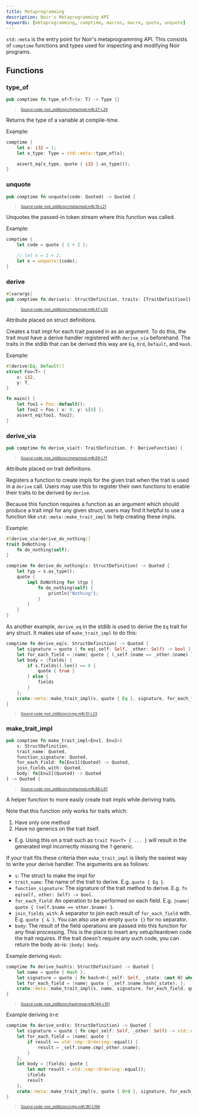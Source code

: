 ```yaml
---
title: Metaprogramming
description: Noir's Metaprogramming API
keywords: [metaprogramming, comptime, macros, macro, quote, unquote]
---
```


`std::meta` is the entry point for Noir's metaprogramming API. This consists of `comptime` functions
and types used for inspecting and modifying Noir programs.

## Functions

### type_of

```rust title="type_of" showLineNumbers 
pub comptime fn type_of<T>(x: T) -> Type {}
```
> <sup><sub><a href="https://github.com/noir-lang/noir/blob/master/noir_stdlib/src/meta/mod.nr#L27-L29" target="_blank" rel="noopener noreferrer">Source code: noir_stdlib/src/meta/mod.nr#L27-L29</a></sub></sup>


Returns the type of a variable at compile-time.

Example:
```rust
comptime {
    let x: i32 = 1;
    let x_type: Type = std::meta::type_of(x);

    assert_eq(x_type, quote { i32 }.as_type());
}
```

### unquote

```rust title="unquote" showLineNumbers 
pub comptime fn unquote(code: Quoted) -> Quoted {
```
> <sup><sub><a href="https://github.com/noir-lang/noir/blob/master/noir_stdlib/src/meta/mod.nr#L19-L21" target="_blank" rel="noopener noreferrer">Source code: noir_stdlib/src/meta/mod.nr#L19-L21</a></sub></sup>


Unquotes the passed-in token stream where this function was called.

Example:
```rust
comptime {
    let code = quote { 1 + 2 };

    // let x = 1 + 2;
    let x = unquote!(code);
}
```

### derive

```rust title="derive" showLineNumbers 
#[varargs]
pub comptime fn derive(s: StructDefinition, traits: [TraitDefinition]) -> Quoted {
```
> <sup><sub><a href="https://github.com/noir-lang/noir/blob/master/noir_stdlib/src/meta/mod.nr#L47-L50" target="_blank" rel="noopener noreferrer">Source code: noir_stdlib/src/meta/mod.nr#L47-L50</a></sub></sup>


Attribute placed on struct definitions.

Creates a trait impl for each trait passed in as an argument.
To do this, the trait must have a derive handler registered
with `derive_via` beforehand. The traits in the stdlib that
can be derived this way are `Eq`, `Ord`, `Default`, and `Hash`.

Example:
```rust
#[derive(Eq, Default)]
struct Foo<T> {
    x: i32,
    y: T,
}

fn main() {
    let foo1 = Foo::default();
    let foo2 = Foo { x: 0, y: &[0] };
    assert_eq(foo1, foo2);
}
```

### derive_via

```rust title="derive_via_signature" showLineNumbers 
pub comptime fn derive_via(t: TraitDefinition, f: DeriveFunction) {
```
> <sup><sub><a href="https://github.com/noir-lang/noir/blob/master/noir_stdlib/src/meta/mod.nr#L69-L71" target="_blank" rel="noopener noreferrer">Source code: noir_stdlib/src/meta/mod.nr#L69-L71</a></sub></sup>


Attribute placed on trait definitions.

Registers a function to create impls for the given trait
when the trait is used in a `derive` call. Users may use
this to register their own functions to enable their traits
to be derived by `derive`.

Because this function requires a function as an argument which
should produce a trait impl for any given struct, users may find
it helpful to use a function like `std::meta::make_trait_impl` to
help creating these impls.

Example:
```rust
#[derive_via(derive_do_nothing)]
trait DoNothing {
    fn do_nothing(self);
}

comptime fn derive_do_nothing(s: StructDefinition) -> Quoted {
    let typ = s.as_type();
    quote {
        impl DoNothing for $typ {
            fn do_nothing(self) {
                println("Nothing");
            }
        }
    }
}
```

As another example, `derive_eq` in the stdlib is used to derive the `Eq`
trait for any struct. It makes use of `make_trait_impl` to do this:

```rust title="derive_eq" showLineNumbers 
comptime fn derive_eq(s: StructDefinition) -> Quoted {
    let signature = quote { fn eq(_self: Self, _other: Self) -> bool };
    let for_each_field = |name| quote { (_self.$name == _other.$name) };
    let body = |fields| {
        if s.fields().len() == 0 {
            quote { true }
        } else {
            fields
        }
    };
    crate::meta::make_trait_impl(s, quote { Eq }, signature, for_each_field, quote { & }, body)
}
```
> <sup><sub><a href="https://github.com/noir-lang/noir/blob/master/noir_stdlib/src/cmp.nr#L10-L23" target="_blank" rel="noopener noreferrer">Source code: noir_stdlib/src/cmp.nr#L10-L23</a></sub></sup>


### make_trait_impl

```rust title="make_trait_impl" showLineNumbers 
pub comptime fn make_trait_impl<Env1, Env2>(
    s: StructDefinition,
    trait_name: Quoted,
    function_signature: Quoted,
    for_each_field: fn[Env1](Quoted) -> Quoted,
    join_fields_with: Quoted,
    body: fn[Env2](Quoted) -> Quoted
) -> Quoted {
```
> <sup><sub><a href="https://github.com/noir-lang/noir/blob/master/noir_stdlib/src/meta/mod.nr#L88-L97" target="_blank" rel="noopener noreferrer">Source code: noir_stdlib/src/meta/mod.nr#L88-L97</a></sub></sup>


A helper function to more easily create trait impls while deriving traits.

Note that this function only works for traits which:
1. Have only one method
2. Have no generics on the trait itself.
  - E.g. Using this on a trait such as `trait Foo<T> { ... }` will result in the
    generated impl incorrectly missing the `T` generic.

If your trait fits these criteria then `make_trait_impl` is likely the easiest
way to write your derive handler. The arguments are as follows:

- `s`: The struct to make the impl for
- `trait_name`: The name of the trait to derive. E.g. `quote { Eq }`.
- `function_signature`: The signature of the trait method to derive. E.g. `fn eq(self, other: Self) -> bool`.
- `for_each_field`: An operation to be performed on each field. E.g. `|name| quote { (self.$name == other.$name) }`.
- `join_fields_with`: A separator to join each result of `for_each_field` with.
  E.g. `quote { & }`. You can also use an empty `quote {}` for no separator.
- `body`: The result of the field operations are passed into this function for any final processing.
  This is the place to insert any setup/teardown code the trait requires. If the trait doesn't require
  any such code, you can return the body as-is: `|body| body`.

Example deriving `Hash`:

```rust title="derive_hash" showLineNumbers 
comptime fn derive_hash(s: StructDefinition) -> Quoted {
    let name = quote { Hash };
    let signature = quote { fn hash<H>(_self: Self, _state: &mut H) where H: std::hash::Hasher };
    let for_each_field = |name| quote { _self.$name.hash(_state); };
    crate::meta::make_trait_impl(s, name, signature, for_each_field, quote {}, |fields| fields)
}
```
> <sup><sub><a href="https://github.com/noir-lang/noir/blob/master/noir_stdlib/src/hash/mod.nr#L144-L151" target="_blank" rel="noopener noreferrer">Source code: noir_stdlib/src/hash/mod.nr#L144-L151</a></sub></sup>


Example deriving `Ord`:

```rust title="derive_ord" showLineNumbers 
comptime fn derive_ord(s: StructDefinition) -> Quoted {
    let signature = quote { fn cmp(_self: Self, _other: Self) -> std::cmp::Ordering };
    let for_each_field = |name| quote {
        if result == std::cmp::Ordering::equal() {
            result = _self.$name.cmp(_other.$name);
        }
    };
    let body = |fields| quote {
        let mut result = std::cmp::Ordering::equal();
        $fields
        result
    };
    crate::meta::make_trait_impl(s, quote { Ord }, signature, for_each_field, quote {}, body)
}
```
> <sup><sub><a href="https://github.com/noir-lang/noir/blob/master/noir_stdlib/src/cmp.nr#L181-L196" target="_blank" rel="noopener noreferrer">Source code: noir_stdlib/src/cmp.nr#L181-L196</a></sub></sup>

